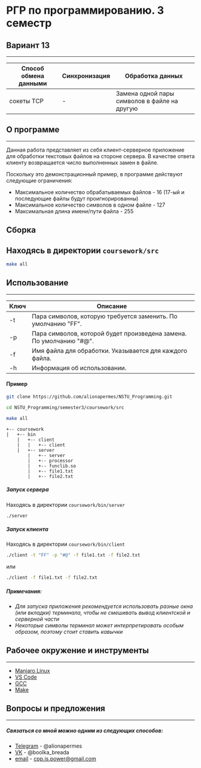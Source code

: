# РГР по программированию. 3 семестр
## Вариант 13
---
| Способ обмена данными | Синхронизация | Обработка данных |
| --------------------- | ------------- | ---------------- |
| сокеты TCP | - | Замена одной пары символов в файле на другую |

## О программе
---
Данная работа представляет из себя клиент-серверное приложение для обработки текстовых файлов на стороне сервера. В качестве ответа клиенту возвращается число выполненных замен в файле.

Поскольку это демонстрационный пример, в программе действуют следующие ограничения:
* Максимальное количество обрабатываемых файлов - 16 (17-ый и последующие файлы будут проигнорированны)
* Максимальное количество символов в одном файле - 127
* Максимальная длина имени/пути файла - 255

## Сборка
Находясь в директории `coursework/src`
---
```sh
make all
```

## Использование
---
| Ключ | Описание |
| ---- | -------- |
| -t | Пара символов, которую требуется заменить. По умолчанию "FF". |
| -p | Пара символов, которой будет произведена замена. По умолчанию "#@". |
| -f | Имя файла для обработки. Указывается для каждого файла. |
| -h | Информация об использовании. |

#### Пример
```sh
git clone https://github.com/alionapermes/NSTU_Programming.git
```
```sh
cd NSTU_Programming/semester3/coursework/src
```
```sh
make all
```

```
+-- coursework
|   +-- bin
    |   +-- client
    |   |   +-- client
    |   +-- server
        |   +-- server
        |   +-- processor
        |   +-- funclib.so
        |   +-- file1.txt
        |   +-- file2.txt
```

##### Запуск сервера
Находясь в директории `coursework/bin/server`
```sh
./server
```
##### Запуск клиента
Находясь в директории `coursework/bin/client`
```sh
./client -t "FF" -p "#@" -f file1.txt -f file2.txt
```
или
```sh
./client -f file1.txt -f file2.txt
```
##### __Примечания:__
 * *Для запуска приложения рекомендуется использовать разные окна (или вкладки) терминала, чтобы не смешивать вывод клиентской и серверной части*
 * *Некоторые символы терминал может интерпретировать особым образом, поэтому стоит ставить кавычки*

## Рабочее окружение и инструменты
---
- [Manjaro Linux]
- [VS Code]
- [GCC]
- [Make]

## Вопросы и предложения
---
##### Связаться со мной можно одним из следующих способов:
- [Telegram] - @alionapermes
- [VK] - @boolka_breada
- [email] - cpp.is.power@gmail.com

[//]: # (http://stackoverflow.com/questions/4823468/store-comments-in-markdown-syntax)
   [Manjaro Linux]: <https://manjaro.org/>
   [VS Code]: <https://code.visualstudio.com/>
   [GCC]: <https://gcc.gnu.org/>
   [Make]: <https://ru.wikipedia.org/wiki/Make>
   [Telegram]: <https://t.me/alionapermes>
   [VK]: <https://vk.com/boolka_breada>
   [email]: <https://www.google.com/intl/ru/gmail/about/#>
